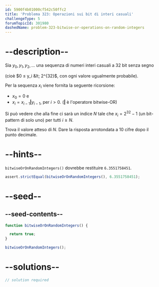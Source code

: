 ```yaml
---
id: 5900f4b01000cf542c50ffc2
title: 'Problema 323: Operazioni sui bit di interi casuali'
challengeType: 5
forumTopicId: 301980
dashedName: problem-323-bitwise-or-operations-on-random-integers
---
```


# --description--

Sia $y_0, y_1, y_2, \ldots$ una sequenza di numeri interi casuali a 32 bit senza segno

(cioè $0 ≤ y_i &lt; 2^{32}$, con ogni valore ugualmente probabile).

Per la sequenza $x_i$ viene fornita la seguente ricorsione:

- $x_0 = 0$ e
- $x_i = x_{i - 1} \mathbf{|} y_{i - 1}$, per $i > 0$. ($\mathbf{|}$ è l'operatore bitwise-OR)

Si può vedere che alla fine ci sarà un indice $N$ tale che $x_i = 2^{32} - 1$ (un bit-pattern di solo uno) per tutti $i ≥ N$.

Trova il valore atteso di $N$. Dare la risposta arrotondata a 10 cifre dopo il punto decimale.

# --hints--

`bitwiseOrOnRandomIntegers()` dovrebbe restituire `6.3551758451`.

```js
assert.strictEqual(bitwiseOrOnRandomIntegers(), 6.3551758451);
```

# --seed--

## --seed-contents--

```js
function bitwiseOrOnRandomIntegers() {

  return true;
}

bitwiseOrOnRandomIntegers();
```

# --solutions--

```js
// solution required
```
